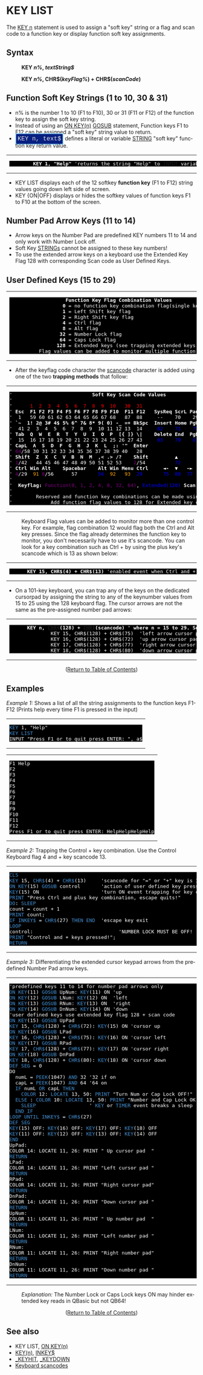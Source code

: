 <style>pre.codeide, pre.outputfixed, .outputcrt0 { background-color: #000 !important; color: #FFF !important; }</style><!DOCTYPE html>
<html class="client-nojs" dir="ltr" lang="en">
<head>
<title>KEY LIST - QB64 Phoenix Edition Wiki</title>
</head>
<body class="mediawiki ltr sitedir-ltr mw-hide-empty-elt ns-0 ns-subject page-KEY_LIST rootpage-KEY_LIST skin-vector action-view skin-vector-legacy vector-feature-language-in-header-enabled vector-feature-language-in-main-page-header-disabled vector-feature-language-alert-in-sidebar-disabled vector-feature-sticky-header-disabled vector-feature-sticky-header-edit-disabled vector-feature-table-of-contents-disabled vector-feature-visual-enhancement-next-disabled">
<div class="mw-body" id="content" role="main">
<a id="top"></a>
<h1 class="firstHeading mw-first-heading" id="firstHeading"><span class="mw-page-title-main">KEY LIST</span></h1>
<div class="vector-body" id="bodyContent">
<div class="mw-body-content mw-content-ltr" dir="ltr" id="mw-content-text" lang="en"><div class="mw-parser-output"><p>The <a href="KEY_n" title="KEY n">KEY n</a> statement is used to assign a "soft key" string or a flag and scan code to a function key or display function soft key assignments.
</p>
<h2><span class="mw-headline" id="Syntax">Syntax</span></h2>
<dl><dd><b>KEY <i>n%</i>, <i>textString$</i></b></dd></dl>
<dl><dd><b>KEY <i>n%</i>, CHR$(<i>keyFlag%</i>) + CHR$(<i>scanCode</i>)</b></dd></dl>
<p>
</p>
<h2><span id="Function_Soft_Key_Strings_.281_to_10.2C_30_.26_31.29"></span><span class="mw-headline" id="Function_Soft_Key_Strings_(1_to_10,_30_&amp;_31)">Function Soft Key Strings (1 to 10, 30 &amp; 31)</span></h2>
<ul><li>n% is the number 1 to 10 (F1 to F10), 30 or 31 (F11 or F12) of the function key to assign the soft key string.</li>
<li>Instead of using an <a href="ON_KEY(n)" title="ON KEY(n)">ON KEY(n)</a> <a href="GOSUB" title="GOSUB">GOSUB</a> statement, Function keys F1 to F12 can be assigned a "soft key" string value to return.</li>
<li><span style="border: 2px solid #87cefa; border-radius: 4px; padding: 4px; font-family: Courier New, monospace, Courier; font-size: 16px; white-space: nowrap; background: #082080; color: #e2e2e2;">KEY n, text$</span> defines a literal or variable <a href="STRING" title="STRING">STRING</a> "soft key" function key return value.</li></ul>
<table cellpadding="5px" width="100%">
<tbody><tr>
<td><pre class="outputfixed">        <b>KEY 1, "Help"</b> 'returns the string "Help" to <a href="INPUT" title="INPUT">INPUT</a> variable when F1 is pressed</pre>
</td></tr></tbody></table>
<ul><li><a class="mw-selflink selflink">KEY LIST</a> displays each of the 12 softkey <b>function key</b> (F1 to F12) string values going down left side of screen.</li>
<li><a class="mw-selflink selflink">KEY {ON|OFF}</a> displays or hides the softkey values of function keys F1 to F10 at the bottom of the screen.</li></ul>
<p>
</p>
<h2><span id="Number_Pad_Arrow_Keys_.2811_to_14.29"></span><span class="mw-headline" id="Number_Pad_Arrow_Keys_(11_to_14)">Number Pad Arrow Keys (11 to 14)</span></h2>
<ul><li>Arrow keys on the Number Pad are predefined KEY numbers 11 to 14 and only work with Number Lock off.</li>
<li>Soft Key <a href="STRING" title="STRING">STRINGs</a> cannot be assigned to these key numbers!</li>
<li>To use the extended arrow keys on a keyboard use the Extended Key Flag 128 with corresponding Scan code as User Defined Keys.</li></ul>
<p>
</p>
<h2><span id="User_Defined_Keys_.2815_to_29.29"></span><span class="mw-headline" id="User_Defined_Keys_(15_to_29)">User Defined Keys (15 to 29)</span></h2>
<table cellpadding="5px" width="100%">
<tbody><tr>
<td><pre class="outputfixed">                   <b>Function Key Flag Combination Values</b>
                  <b>0</b> = no function key combination flag(single key)
                  <b>1</b> = Left Shift key flag
                  <b>2</b> = Right Shift key flag
                  <b>4</b> = Ctrl flag
                  <b>8</b> = Alt flag
                 <b>32</b> = Number Lock flag
                 <b>64</b> = Caps Lock flag
                <b>128</b> = Extended keys (see trapping extended keys below)
          Flag values can be added to monitor multiple function key combinations.
</pre>
</td></tr></tbody></table>
<ul><li>After the keyflag code character the <a href="Scancodes" title="Scancodes">scancode</a> character is added using one of the two <b>trapping methods</b> that follow:</li></ul>
<table cellpadding="5px" width="100%">
<tbody><tr>
<td><pre class="outputfixed">'                           <b>Soft Key Scan Code Values</b>
'
'      <span style="color:red;">1  2  3  4  5  6  7  8  9  10   30  31                       Predefined Keys</span>
' <b>Esc  F1 F2 F3 F4 F5 F6 F7 F8 F9 F10  F11 F12   SysReq ScrL Pause</b>
'  1   59 60 61 62 63 64 65 66 67 68   87  88     --    70    29
' <b>`~  1! 2@ 3# 4$ 5% 6^ 7&amp; 8* 9( 0) -_ =+ BkSpc  Insert Home PgUp   NumL   /     *    -</b>
'  41 2  3  4  5  6  7  8  9  10 11 12 13  14     <span style="color:blue;">82    71    73</span>    <span style="color:purple;">32</span>/69  <span style="color:blue;">53</span>    55   74
' <b>Tab  Q  W  E  R  T  Y  U  I  O  P  [{ ]} \|    Delete End  PgDn   7/Home 8/▲  9/PU  + </b>
'  15  16 17 18 19 20 21 22 23 24 25 26 27 43     <span style="color:blue;">83    79    81</span>     71   <span style="color:red;">11</span>/72  73   78
' <b>CapL  A  S  D  F  G  H  J  K  L  ;: '"  Enter                     4/◄-   5    6/-►  E</b>
' <span style="color:purple;">64</span>/58 30 31 32 33 34 35 36 37 38 39 40   28                       <span style="color:red;">12</span>/75  76   <span style="color:red;">13</span>/77 <b>n</b>
' <b>Shift  Z  X  C  V  B  N  M  ,&lt; .&gt; /?    Shift         ▲           1/End  2/▼  3/PD  t</b>
' <span style="color:purple;">1</span>/42   44 45 46 47 48 49 50 51 52 53    <span style="color:purple;">2</span>/54          <span style="color:blue;">72</span>           79   <span style="color:red;">14</span>/80  81   <b>e</b>
' <b>Ctrl Win Alt    Spacebar    Alt Win Menu Ctrl     ◄-  ▼   -►      0/Insert    ./Del r</b>
' <span style="color:purple;">4</span>/29  <span style="color:orange;">91</span> <span style="color:purple;">8</span>/56      57       <span style="color:blue;">56</span>  <span style="color:orange;">92   93</span>  <span style="color:blue;">29       75  80  77</span>       82          83   <span style="color:blue;">28</span>
'
'  <b>Keyflag:</b> <span style="color:purple;">Function(0, 1, 2, 4, 8, 32, 64)</span>, <span style="color:blue;">Extended(128)</span> <b>Scan Code: </b>1-88, <span style="color:orange;">QB64 only(91-93)</span>
'
'        Reserved and function key combinations can be made using the scan code instead.
'             Add function flag values to 128 for Extended key combinations.
</pre>
</td></tr></tbody></table>
<p>
</p>
<dl><dd>Keyboard Flag values can be added to monitor more than one control key. For example, flag combination 12 would flag both the Ctrl and Alt key presses. Since the flag already determines the function key to monitor, you don't necessarily have to use it's scancode. You can look for a key combination such as Ctrl + by using the plus key's scancode which is 13 as shown below:</dd></dl>
<table cellpadding="5px" width="100%">
<tbody><tr>
<td><pre class="outputfixed">      <b>KEY 15, CHR$(4) + CHR$(13)</b> 'enabled event when Ctrl and + key are pressed</pre>
</td></tr></tbody></table>
<p>
</p>
<ul><li>On a 101-key keyboard, you can trap any of the keys on the dedicated cursorpad by assigning the string to any of the keynumber values from 15 to 25 using the 128 keyboard flag. The cursor arrows are not the same as the pre-assigned number pad arrows:</li></ul>
<table cellpadding="5px" width="100%">
<tbody><tr>
<td><pre class="outputfixed">      <b>KEY n, <a href="CHR$" title="CHR$">CHR$</a>(128) + <a href="CHR$" title="CHR$">CHR$</a>(scancode) ' where n = 15 to 29. See: <a href="Scancodes" title="Scancodes">Scancodes</a></b>
              KEY 15, CHR$(128) + CHR$(75)  'left arrow cursor pad 
              KEY 16, CHR$(128) + CHR$(72)  'up arrow cursor pad  
              KEY 17, CHR$(128) + CHR$(77)  'right arrow cursor pad
              KEY 18, CHR$(128) + CHR$(80)  'down arrow cursor pad
</pre>
</td></tr></tbody></table>
<p>
</p>
<p style="text-align: center">(<a href="#toc">Return to Table of Contents</a>)</p>
<p>
</p>
<h2><span class="mw-headline" id="Examples">Examples</span></h2>
<p><i>Example 1:</i> Shows a list of all the string assignments to the function keys F1-F12 (Prints help every time F1 is pressed in the input)
</p>
<table cellpadding="15px" width="100%">
<tbody><tr>
<td><pre class="codeide"><a href="KEY_n" title="KEY n"><span style="color:#4593D8;">KEY</span></a> 1, "Help"
<a class="mw-selflink selflink"><span style="color:#4593D8;">KEY LIST</span></a>
INPUT "Press F1 or to quit press ENTER: ", a$
</pre>
</td></tr></tbody></table>
<table cellpadding="15px" width="100%">
<tbody><tr>
<td><pre class="outputcrt0">F1 Help
F2
F3
F4
F5
F6
F7
F8
F9
F10
F11
F12
Press F1 or to quit press ENTER: HelpHelpHelpHelp
</pre>
</td></tr></tbody></table>
<p>
<i>Example 2:</i> Trapping the Control + key combination. Use the Control Keyboard flag 4 and + key scancode 13.
</p>
<table cellpadding="15px" width="100%">
<tbody><tr>
<td><pre class="codeide"><a href="CLS" title="CLS"><span style="color:#4593D8;">CLS</span></a>
<a href="KEY_n" title="KEY n"><span style="color:#4593D8;">KEY</span></a> 15, <a href="CHR$" title="CHR$"><span style="color:#4593D8;">CHR$</span></a>(4) + <a href="CHR$" title="CHR$"><span style="color:#4593D8;">CHR$</span></a>(13)     'scancode for "=" or "+" key is 13
<a href="ON_KEY(n)" title="ON KEY(n)"><span style="color:#4593D8;">ON KEY</span></a>(15) <a href="GOSUB" title="GOSUB"><span style="color:#4593D8;">GOSUB</span></a> control       'action of user defined key press
<a href="KEY(n)" title="KEY(n)"><span style="color:#4593D8;">KEY</span></a>(15) ON                     'turn ON event trapping for key combination
<a href="PRINT" title="PRINT"><span style="color:#4593D8;">PRINT</span></a> "Press Ctrl and plus key combination, escape quits!"
<a class="mw-redirect" href="DO" title="DO"><span style="color:#4593D8;">DO</span></a>: <a href="SLEEP" title="SLEEP"><span style="color:#4593D8;">SLEEP</span></a>
count = count + 1
<a href="PRINT" title="PRINT"><span style="color:#4593D8;">PRINT</span></a> count;
<a class="mw-redirect" href="IF" title="IF"><span style="color:#4593D8;">IF</span></a> <a href="INKEY$" title="INKEY$"><span style="color:#4593D8;">INKEY$</span></a> = <a href="CHR$" title="CHR$"><span style="color:#4593D8;">CHR$</span></a>(27) <a href="THEN" title="THEN"><span style="color:#4593D8;">THEN</span></a> <a href="END" title="END"><span style="color:#4593D8;">END</span></a>  'escape key exit
<a href="LOOP" title="LOOP"><span style="color:#4593D8;">LOOP</span></a>
control:                             'NUMBER LOCK MUST BE OFF!
<a href="PRINT" title="PRINT"><span style="color:#4593D8;">PRINT</span></a> "Control and + keys pressed!";
<a href="RETURN" title="RETURN"><span style="color:#4593D8;">RETURN</span></a>
</pre>
</td></tr></tbody></table>
<p>
<i>Example 3:</i> Differentiating the extended cursor keypad arrows from the predefined Number Pad arrow keys.
</p>
<table cellpadding="15px" width="100%">
<tbody><tr>
<td><pre class="codeide">'predefined keys 11 to 14 for number pad arrows only
<a href="ON_KEY(n)" title="ON KEY(n)"><span style="color:#4593D8;">ON KEY</span></a>(11) <a href="GOSUB" title="GOSUB"><span style="color:#4593D8;">GOSUB</span></a> UpNum: <a href="KEY(n)" title="KEY(n)"><span style="color:#4593D8;">KEY</span></a>(11) ON 'up
<a href="ON_KEY(n)" title="ON KEY(n)"><span style="color:#4593D8;">ON KEY</span></a>(12) <a href="GOSUB" title="GOSUB"><span style="color:#4593D8;">GOSUB</span></a> LNum: <a href="KEY(n)" title="KEY(n)"><span style="color:#4593D8;">KEY</span></a>(12) ON  'left
<a href="ON_KEY(n)" title="ON KEY(n)"><span style="color:#4593D8;">ON KEY</span></a>(13) <a href="GOSUB" title="GOSUB"><span style="color:#4593D8;">GOSUB</span></a> RNum: <a href="KEY(n)" title="KEY(n)"><span style="color:#4593D8;">KEY</span></a>(13) ON  'right
<a href="ON_KEY(n)" title="ON KEY(n)"><span style="color:#4593D8;">ON KEY</span></a>(14) <a href="GOSUB" title="GOSUB"><span style="color:#4593D8;">GOSUB</span></a> DnNum: <a href="KEY(n)" title="KEY(n)"><span style="color:#4593D8;">KEY</span></a>(14) ON 'down
'user defined keys use extended key flag 128 + scan code
<a href="ON_KEY(n)" title="ON KEY(n)"><span style="color:#4593D8;">ON KEY</span></a>(15) <a href="GOSUB" title="GOSUB"><span style="color:#4593D8;">GOSUB</span></a> UpPad
<a href="KEY_n" title="KEY n"><span style="color:#4593D8;">KEY</span></a> 15, <a href="CHR$" title="CHR$"><span style="color:#4593D8;">CHR$</span></a>(128) + <a href="CHR$" title="CHR$"><span style="color:#4593D8;">CHR$</span></a>(72): <a href="KEY(n)" title="KEY(n)"><span style="color:#4593D8;">KEY</span></a>(15) ON 'cursor up
<a href="ON_KEY(n)" title="ON KEY(n)"><span style="color:#4593D8;">ON KEY</span></a>(16) <a href="GOSUB" title="GOSUB"><span style="color:#4593D8;">GOSUB</span></a> LPad
<a href="KEY_n" title="KEY n"><span style="color:#4593D8;">KEY</span></a> 16, <a href="CHR$" title="CHR$"><span style="color:#4593D8;">CHR$</span></a>(128) + <a href="CHR$" title="CHR$"><span style="color:#4593D8;">CHR$</span></a>(75): <a href="KEY(n)" title="KEY(n)"><span style="color:#4593D8;">KEY</span></a>(16) ON 'cursor left
<a href="ON_KEY(n)" title="ON KEY(n)"><span style="color:#4593D8;">ON KEY</span></a>(17) <a href="GOSUB" title="GOSUB"><span style="color:#4593D8;">GOSUB</span></a> RPad
<a href="KEY_n" title="KEY n"><span style="color:#4593D8;">KEY</span></a> 17, <a href="CHR$" title="CHR$"><span style="color:#4593D8;">CHR$</span></a>(128) + <a href="CHR$" title="CHR$"><span style="color:#4593D8;">CHR$</span></a>(77): <a href="KEY(n)" title="KEY(n)"><span style="color:#4593D8;">KEY</span></a>(17) ON 'cursor right
<a href="ON_KEY(n)" title="ON KEY(n)"><span style="color:#4593D8;">ON KEY</span></a>(18) <a href="GOSUB" title="GOSUB"><span style="color:#4593D8;">GOSUB</span></a> DnPad
<a href="KEY_n" title="KEY n"><span style="color:#4593D8;">KEY</span></a> 18, <a href="CHR$" title="CHR$"><span style="color:#4593D8;">CHR$</span></a>(128) + <a href="CHR$" title="CHR$"><span style="color:#4593D8;">CHR$</span></a>(80): <a href="KEY(n)" title="KEY(n)"><span style="color:#4593D8;">KEY</span></a>(18) ON 'cursor down
<a href="DEF_SEG" title="DEF SEG"><span style="color:#4593D8;">DEF SEG</span></a> = 0
DO
  numL = <a href="PEEK" title="PEEK"><span style="color:#4593D8;">PEEK</span></a>(1047) <a href="AND_(boolean)" title="AND (boolean)"><span style="color:#4593D8;">AND</span></a> 32 '32 if on
  capL = <a href="PEEK" title="PEEK"><span style="color:#4593D8;">PEEK</span></a>(1047) <a href="AND_(boolean)" title="AND (boolean)"><span style="color:#4593D8;">AND</span></a> 64 '64 on
  <a href="IF...THEN" title="IF...THEN"><span style="color:#4593D8;">IF</span></a> numL <a href="OR_(boolean)" title="OR (boolean)"><span style="color:#4593D8;">OR</span></a> capL <a href="THEN" title="THEN"><span style="color:#4593D8;">THEN</span></a>
    <a href="COLOR" title="COLOR"><span style="color:#4593D8;">COLOR</span></a> 12: <a href="LOCATE" title="LOCATE"><span style="color:#4593D8;">LOCATE</span></a> 13, 50: <a href="PRINT" title="PRINT"><span style="color:#4593D8;">PRINT</span></a> "Turn Num or Cap Lock OFF!"
  <a href="ELSE" title="ELSE"><span style="color:#4593D8;">ELSE</span></a> : <a href="COLOR" title="COLOR"><span style="color:#4593D8;">COLOR</span></a> 10: <a href="LOCATE" title="LOCATE"><span style="color:#4593D8;">LOCATE</span></a> 13, 50: <a href="PRINT" title="PRINT"><span style="color:#4593D8;">PRINT</span></a> "Number and Cap Lock OK!  "
    <a href="SLEEP" title="SLEEP"><span style="color:#4593D8;">SLEEP</span></a>                  ' <a href="KEY_n" title="KEY n"><span style="color:#4593D8;">KEY</span></a> or <a href="TIMER" title="TIMER"><span style="color:#4593D8;">TIMER</span></a> event breaks a sleep
  <a class="mw-redirect" href="END_IF" title="END IF"><span style="color:#4593D8;">END IF</span></a>
<a href="LOOP" title="LOOP"><span style="color:#4593D8;">LOOP</span></a> <a href="UNTIL" title="UNTIL"><span style="color:#4593D8;">UNTIL</span></a> <a href="INKEY$" title="INKEY$"><span style="color:#4593D8;">INKEY$</span></a> = <a href="CHR$" title="CHR$"><span style="color:#4593D8;">CHR$</span></a>(27)
<a href="DEF_SEG" title="DEF SEG"><span style="color:#4593D8;">DEF SEG</span></a>
<a href="KEY(n)" title="KEY(n)"><span style="color:#4593D8;">KEY</span></a>(15) OFF: <a href="KEY(n)" title="KEY(n)"><span style="color:#4593D8;">KEY</span></a>(16) OFF: <a href="KEY(n)" title="KEY(n)"><span style="color:#4593D8;">KEY</span></a>(17) OFF: <a href="KEY(n)" title="KEY(n)"><span style="color:#4593D8;">KEY</span></a>(18) OFF
<a href="KEY(n)" title="KEY(n)"><span style="color:#4593D8;">KEY</span></a>(11) OFF: <a href="KEY(n)" title="KEY(n)"><span style="color:#4593D8;">KEY</span></a>(12) OFF: <a href="KEY(n)" title="KEY(n)"><span style="color:#4593D8;">KEY</span></a>(13) OFF: <a href="KEY(n)" title="KEY(n)"><span style="color:#4593D8;">KEY</span></a>(14) OFF
<a href="END" title="END"><span style="color:#4593D8;">END</span></a>
UpPad:
COLOR 14: LOCATE 11, 26: PRINT " Up cursor pad  "
<a href="RETURN" title="RETURN"><span style="color:#4593D8;">RETURN</span></a>
LPad:
COLOR 14: LOCATE 11, 26: PRINT "Left cursor pad "
<a href="RETURN" title="RETURN"><span style="color:#4593D8;">RETURN</span></a>
RPad:
COLOR 14: LOCATE 11, 26: PRINT "Right cursor pad"
<a href="RETURN" title="RETURN"><span style="color:#4593D8;">RETURN</span></a>
DnPad:
COLOR 14: LOCATE 11, 26: PRINT "Down cursor pad "
<a href="RETURN" title="RETURN"><span style="color:#4593D8;">RETURN</span></a>
UpNum:
COLOR 11: LOCATE 11, 26: PRINT " Up number pad  "
<a href="RETURN" title="RETURN"><span style="color:#4593D8;">RETURN</span></a>
LNum:
COLOR 11: LOCATE 11, 26: PRINT "Left number pad "
<a href="RETURN" title="RETURN"><span style="color:#4593D8;">RETURN</span></a>
RNum:
COLOR 11: LOCATE 11, 26: PRINT "Right number pad"
<a href="RETURN" title="RETURN"><span style="color:#4593D8;">RETURN</span></a>
DnNum:
COLOR 11: LOCATE 11, 26: PRINT "Down number pad "
<a href="RETURN" title="RETURN"><span style="color:#4593D8;">RETURN</span></a>
</pre>
</td></tr></tbody></table>
<dl><dd><i>Explanation:</i> The Number Lock or Caps Lock keys ON may hinder extended key reads in QBasic but not QB64!</dd></dl>
<p>
</p>
<p style="text-align: center">(<a href="#toc">Return to Table of Contents</a>)</p>
<p>
</p>
<h2><span class="mw-headline" id="See_also">See also</span></h2>
<ul><li><a class="mw-selflink selflink">KEY LIST</a>, <a href="ON_KEY(n)" title="ON KEY(n)">ON KEY(n)</a></li>
<li><a href="KEY(n)" title="KEY(n)">KEY(n)</a>, <a href="INKEY$" title="INKEY$">INKEY$</a></li>
<li><a href="KEYHIT" title="KEYHIT">_KEYHIT</a>, <a href="KEYDOWN" title="KEYDOWN">_KEYDOWN</a></li>
<li><a href="Keyboard_scancodes" title="Keyboard scancodes">Keyboard scancodes</a></li></ul>
<p>
</p>
<!-- 
NewPP limit report
Cached time: 20240714192500
Cache expiry: 86400
Reduced expiry: false
Complications: [show‐toc]
CPU time usage: 0.076 seconds
Real time usage: 0.098 seconds
Preprocessor visited node count: 936/1000000
Post‐expand include size: 7722/2097152 bytes
Template argument size: 1420/2097152 bytes
Highest expansion depth: 3/100
Expensive parser function count: 0/100
Unstrip recursion depth: 0/20
Unstrip post‐expand size: 0/5000000 bytes
-->
<!--
Transclusion expansion time report (%,ms,calls,template)
100.00%   52.328      1 -total
 11.17%    5.843     98 Template:Cl
  9.76%    5.105      2 Template:Small
  7.18%    3.757     23 Template:Text
  6.59%    3.450      1 Template:PageSyntax
  5.57%    2.915      5 Template:FixedEnd
  5.53%    2.893      5 Template:FixedStart
  4.96%    2.593      1 Template:PageExamples
  4.51%    2.362      1 Template:OutputStart
  4.51%    2.361      3 Template:CodeStart
-->
<!-- Saved in parser cache with key qb64pnix_mw19894-mwmb_:pcache:idhash:482-0!canonical and timestamp 20240714192500 and revision id 8041.
 -->
</div>
</div>
</div>
</div>
</body>
</html>